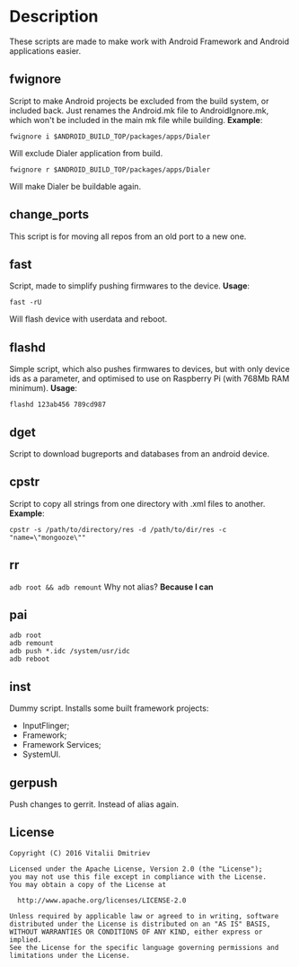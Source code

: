 # Description #
These scripts are made to make work with Android Framework and Android applications easier.

## fwignore ##
Script to make Android projects be excluded from the build system, or included back.
Just renames the Android.mk file to AndroidIgnore.mk, which won't be included in the main mk file while building.
**Example**:
```
fwignore i $ANDROID_BUILD_TOP/packages/apps/Dialer
```
Will exclude Dialer application from build.

```
fwignore r $ANDROID_BUILD_TOP/packages/apps/Dialer
```
Will make Dialer be buildable again.


## change_ports ##
This script is for moving all repos from an old port to a new one.

## fast ##
Script, made to simplify pushing firmwares to the device.
**Usage**:
```
fast -rU
```
Will flash device with userdata and reboot.

## flashd ##
Simple script, which also pushes firmwares to devices, but with only device ids as a parameter,
and optimised to use on Raspberry Pi (with 768Mb RAM minimum).
**Usage**:
```
flashd 123ab456 789cd987
```

## dget ##
Script to download bugreports and databases from an android device.

## cpstr ##
Script to copy all strings from one directory with .xml files to another.
**Example**:
```
cpstr -s /path/to/directory/res -d /path/to/dir/res -c "name=\"mongooze\""
```

## rr ##
`adb root && adb remount`
Why not alias? **Because I can**

## pai ##
```
adb root
adb remount
adb push *.idc /system/usr/idc
adb reboot
```

## inst ##
Dummy script.
Installs some built framework projects:
- InputFlinger;
- Framework;
- Framework Services;
- SystemUI.

## gerpush ##
Push changes to gerrit. Instead of alias again.

## License ##

```
Copyright (C) 2016 Vitalii Dmitriev

Licensed under the Apache License, Version 2.0 (the "License");
you may not use this file except in compliance with the License.
You may obtain a copy of the License at

  http://www.apache.org/licenses/LICENSE-2.0

Unless required by applicable law or agreed to in writing, software
distributed under the License is distributed on an "AS IS" BASIS,
WITHOUT WARRANTIES OR CONDITIONS OF ANY KIND, either express or implied.
See the License for the specific language governing permissions and
limitations under the License.
```
